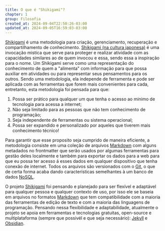```yaml
---
title: O que é "Shikigami"?
chapter: 1
group: Filosofia
created_at: 2024-09-04T22:50:26-03:00
updated_at: 2024-09-05T16:59:03-03:00
---
```


[Shikigami](../api/sementes/2024/07/07/Shikigami.md) é uma metodologia para criação, gerenciamento, recuperação e compartilhamento de conhecimento. [Shikigami (na cultura japonesa)](/Shikigami.md) é uma invocação mistica que serve para proteger e realizar atividade com as capacidades similares ao de quem invocou e essa, sendo essa a inspiração para o nome. Um Shikigami serve como uma representação do conhecimento de quem a "alimenta" com informação para que possa auxiliar em atividades ou para representar seus pensamentos para os outros. Sendo uma metodologia, ela independe de ferramenta e pode ser aplicada com as ferramentas que forem mais convenientes para cada, entretanto, esta metodologia foi pensada para que:
1. Possa ser prático para qualquer um que tenha o acesso ao minimo de tecnologia para acessa a internet;
2. Não seja limitado para as pessoas que não tem conhecimento de programação;
3. Seja independente de ferramentas ou sistema operacional;
4. Possa ser expandido e personalizado por aqueles que tiverem mais conhecimento técnico!

Para garantir que esse proposito seja cumprido de maneira eficiente, a metodologia consiste em uma coleção de arquivos [Markdown](../api/rascunhos/2024/07/08/Markdown.md) com alguns metadados no frontmatter que serão usados por algumas ferramentas para gestão deles localmente e também para exportar os dados para a web para que eu possa ter acesso á esses dados em qualquer dispositivo que tenha conexão de internet. Todos os arquivos são versionados com o [Git](../api/rascunhos/2024/06/08/Git.md), o que de certa forma acaba dando características semelhantes à um banco de dados [NoSQL](NoSQL).

O projeto [Shikigami](../api/sementes/2024/07/07/Shikigami.md) foi pensando e planejado para ser flexível e adaptável para qualquer pessoa e qualquer contexto de uso, por isso ele se baseia em arquivos no formatos [Markdown](../api/rascunhos/2024/07/08/Markdown.md) que tem compatibilidade com a maioria das ferramentas de edição de texto e com a maioria das linguagens de programação. Pensando nessa flexibilidade e adaptabilidade, atualmente o projeto se apoia em ferramentas e tecnologias gratuitas, open-source e multiplataforma (sempre que possivél e que seja necessário): [Jekyll](../api/ideias/2024/07/10/Jekyll.md) e [Obsidian](../api/sementes/2024/07/08/Obsidian.md).